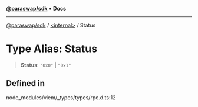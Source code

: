 [**@paraswap/sdk**](../../README.md) • **Docs**

***

[@paraswap/sdk](../../globals.md) / [\<internal\>](../README.md) / Status

# Type Alias: Status

> **Status**: `"0x0"` \| `"0x1"`

## Defined in

node\_modules/viem/\_types/types/rpc.d.ts:12
